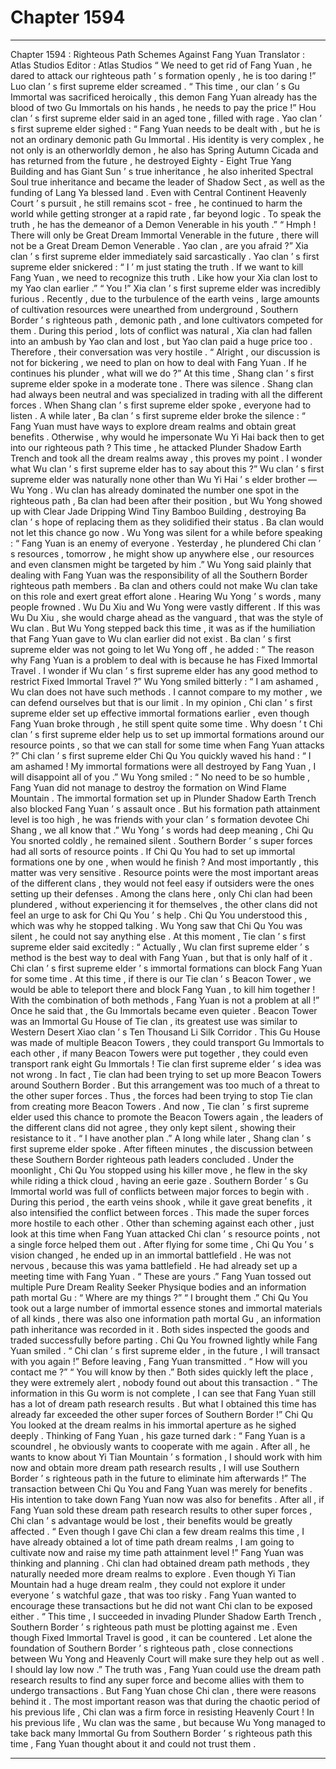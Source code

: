 
# Chapter 1594


---

Chapter 1594 : Righteous Path Schemes Against Fang Yuan
Translator :
Atlas Studios
Editor :
Atlas Studios
“ We need to get rid of Fang Yuan , he dared to attack our righteous path ’ s formation openly , he is too daring !” Luo clan ’ s first supreme elder screamed .
“ This time , our clan ’ s Gu Immortal was sacrificed heroically , this demon Fang Yuan already has the blood of two Gu Immortals on his hands , he needs to pay the price !” Hou clan ’ s first supreme elder said in an aged tone , filled with rage .
Yao clan ’ s first supreme elder sighed : “ Fang Yuan needs to be dealt with , but he is not an ordinary demonic path Gu Immortal . His identity is very complex , he not only is an otherworldly demon , he also has Spring Autumn Cicada and has returned from the future , he destroyed Eighty - Eight True Yang Building and has Giant Sun ’ s true inheritance , he also inherited Spectral Soul true inheritance and became the leader of Shadow Sect , as well as the funding of Lang Ya blessed land . Even with Central Continent Heavenly Court ’ s pursuit , he still remains scot - free , he continued to harm the world while getting stronger at a rapid rate , far beyond logic . To speak the truth , he has the demeanor of a Demon Venerable in his youth .”
“ Hmph ! There will only be Great Dream Immortal Venerable in the future , there will not be a Great Dream Demon Venerable . Yao clan , are you afraid ?” Xia clan ’ s first supreme elder immediately said sarcastically .
Yao clan ’ s first supreme elder snickered : “ I ’ m just stating the truth . If we want to kill Fang Yuan , we need to recognize this truth . Like how your Xia clan lost to my Yao clan earlier .”
“ You !” Xia clan ’ s first supreme elder was incredibly furious .
Recently , due to the turbulence of the earth veins , large amounts of cultivation resources were unearthed from underground , Southern Border ’ s righteous path , demonic path , and lone cultivators competed for them . During this period , lots of conflict was natural , Xia clan had fallen into an ambush by Yao clan and lost , but Yao clan paid a huge price too . Therefore , their conversation was very hostile .
“ Alright , our discussion is not for bickering , we need to plan on how to deal with Fang Yuan . If he continues his plunder , what will we do ?” At this time , Shang clan ’ s first supreme elder spoke in a moderate tone .
There was silence .
Shang clan had always been neutral and was specialized in trading with all the different forces . When Shang clan ’ s first supreme elder spoke , everyone had to listen .
A while later , Ba clan ’ s first supreme elder broke the silence : “ Fang Yuan must have ways to explore dream realms and obtain great benefits . Otherwise , why would he impersonate Wu Yi Hai back then to get into our righteous path ? This time , he attacked Plunder Shadow Earth Trench and took all the dream realms away , this proves my point . I wonder what Wu clan ’ s first supreme elder has to say about this ?”
Wu clan ’ s first supreme elder was naturally none other than Wu Yi Hai ’ s elder brother — Wu Yong .
Wu clan has already dominated the number one spot in the righteous path , Ba clan had been after their position , but Wu Yong showed up with Clear Jade Dripping Wind Tiny Bamboo Building , destroying Ba clan ’ s hope of replacing them as they solidified their status . Ba clan would not let this chance go now .
Wu Yong was silent for a while before speaking : “ Fang Yuan is an enemy of everyone . Yesterday , he plundered Chi clan ’ s resources , tomorrow , he might show up anywhere else , our resources and even clansmen might be targeted by him .”
Wu Yong said plainly that dealing with Fang Yuan was the responsibility of all the Southern Border righteous path members . Ba clan and others could not make Wu clan take on this role and exert great effort alone .
Hearing Wu Yong ’ s words , many people frowned .
Wu Du Xiu and Wu Yong were vastly different . If this was Wu Du Xiu , she would charge ahead as the vanguard , that was the style of Wu clan .
But Wu Yong stepped back this time , it was as if the humiliation that Fang Yuan gave to Wu clan earlier did not exist .
Ba clan ’ s first supreme elder was not going to let Wu Yong off , he added : “ The reason why Fang Yuan is a problem to deal with is because he has Fixed Immortal Travel . I wonder if Wu clan ’ s first supreme elder has any good method to restrict Fixed Immortal Travel ?”
Wu Yong smiled bitterly : “ I am ashamed , Wu clan does not have such methods . I cannot compare to my mother , we can defend ourselves but that is our limit . In my opinion , Chi clan ’ s first supreme elder set up effective immortal formations earlier , even though Fang Yuan broke through , he still spent quite some time . Why doesn ’ t Chi clan ’ s first supreme elder help us to set up immortal formations around our resource points , so that we can stall for some time when Fang Yuan attacks ?”
Chi clan ’ s first supreme elder Chi Qu You quickly waved his hand : “ I am ashamed ! My immortal formations were all destroyed by Fang Yuan , I will disappoint all of you .”
Wu Yong smiled : “ No need to be so humble , Fang Yuan did not manage to destroy the formation on Wind Flame Mountain . The immortal formation set up in Plunder Shadow Earth Trench also blocked Fang Yuan ’ s assault once . But his formation path attainment level is too high , he was friends with your clan ’ s formation devotee Chi Shang , we all know that .”
Wu Yong ’ s words had deep meaning , Chi Qu You snorted coldly , he remained silent .
Southern Border ’ s super forces had all sorts of resource points . If Chi Qu You had to set up immortal formations one by one , when would he finish ?
And most importantly , this matter was very sensitive .
Resource points were the most important areas of the different clans , they would not feel easy if outsiders were the ones setting up their defenses .
Among the clans here , only Chi clan had been plundered , without experiencing it for themselves , the other clans did not feel an urge to ask for Chi Qu You ’ s help .
Chi Qu You understood this , which was why he stopped talking .
Wu Yong saw that Chi Qu You was silent , he could not say anything else .
At this moment , Tie clan ’ s first supreme elder said excitedly : “ Actually , Wu clan first supreme elder ’ s method is the best way to deal with Fang Yuan , but that is only half of it . Chi clan ’ s first supreme elder ’ s immortal formations can block Fang Yuan for some time . At this time , if there is our Tie clan ’ s Beacon Tower , we would be able to teleport there and block Fang Yuan , to kill him together ! With the combination of both methods , Fang Yuan is not a problem at all !”
Once he said that , the Gu Immortals became even quieter .
Beacon Tower was an Immortal Gu House of Tie clan , its greatest use was similar to Western Desert Xiao clan ’ s Ten Thousand Li Silk Corridor . This Gu House was made of multiple Beacon Towers , they could transport Gu Immortals to each other , if many Beacon Towers were put together , they could even transport rank eight Gu Immortals !
Tie clan first supreme elder ’ s idea was not wrong . In fact , Tie clan had been trying to set up more Beacon Towers around Southern Border .
But this arrangement was too much of a threat to the other super forces . Thus , the forces had been trying to stop Tie clan from creating more Beacon Towers .
And now , Tie clan ’ s first supreme elder used this chance to promote the Beacon Towers again , the leaders of the different clans did not agree , they only kept silent , showing their resistance to it .
“ I have another plan .” A long while later , Shang clan ’ s first supreme elder spoke .
After fifteen minutes , the discussion between these Southern Border righteous path leaders concluded .
Under the moonlight , Chi Qu You stopped using his killer move , he flew in the sky while riding a thick cloud , having an eerie gaze .
Southern Border ’ s Gu Immortal world was full of conflicts between major forces to begin with . During this period , the earth veins shook , while it gave great benefits , it also intensified the conflict between forces . This made the super forces more hostile to each other .
Other than scheming against each other , just look at this time when Fang Yuan attacked Chi clan ’ s resource points , not a single force helped them out .
After flying for some time , Chi Qu You ’ s vision changed , he ended up in an immortal battlefield .
He was not nervous , because this was yama battlefield .
He had already set up a meeting time with Fang Yuan .
“ These are yours .” Fang Yuan tossed out multiple Pure Dream Reality Seeker Physique bodies and an information path mortal Gu : “ Where are my things ?”
“ I brought them .” Chi Qu You took out a large number of immortal essence stones and immortal materials of all kinds , there was also one information path mortal Gu , an information path inheritance was recorded in it .
Both sides inspected the goods and traded successfully before parting . Chi Qu You frowned lightly while Fang Yuan smiled .
“ Chi clan ’ s first supreme elder , in the future , I will transact with you again !” Before leaving , Fang Yuan transmitted .
“ How will you contact me ?”
“ You will know by then .”
Both sides quickly left the place , they were extremely alert , nobody found out about this transaction .
“ The information in this Gu worm is not complete , I can see that Fang Yuan still has a lot of dream path research results . But what I obtained this time has already far exceeded the other super forces of Southern Border !” Chi Qu You looked at the dream realms in his immortal aperture as he sighed deeply .
Thinking of Fang Yuan , his gaze turned dark : “ Fang Yuan is a scoundrel , he obviously wants to cooperate with me again . After all , he wants to know about Yi Tian Mountain ’ s formation , I should work with him now and obtain more dream path research results , I will use Southern Border ’ s righteous path in the future to eliminate him afterwards !”
The transaction between Chi Qu You and Fang Yuan was merely for benefits . His intention to take down Fang Yuan now was also for benefits .
After all , if Fang Yuan sold these dream path research results to other super forces , Chi clan ’ s advantage would be lost , their benefits would be greatly affected .
“ Even though I gave Chi clan a few dream realms this time , I have already obtained a lot of time path dream realms , I am going to cultivate now and raise my time path attainment level !” Fang Yuan was thinking and planning .
Chi clan had obtained dream path methods , they naturally needed more dream realms to explore . Even though Yi Tian Mountain had a huge dream realm , they could not explore it under everyone ’ s watchful gaze , that was too risky .
Fang Yuan wanted to encourage these transactions but he did not want Chi clan to be exposed either .
“ This time , I succeeded in invading Plunder Shadow Earth Trench , Southern Border ’ s righteous path must be plotting against me . Even though Fixed Immortal Travel is good , it can be countered . Let alone the foundation of Southern Border ’ s righteous path , close connections between Wu Yong and Heavenly Court will make sure they help out as well . I should lay low now .”
The truth was , Fang Yuan could use the dream path research results to find any super force and become allies with them to undergo transactions .
But Fang Yuan chose Chi clan , there were reasons behind it .
The most important reason was that during the chaotic period of his previous life , Chi clan was a firm force in resisting Heavenly Court !
In his previous life , Wu clan was the same , but because Wu Yong managed to take back many Immortal Gu from Southern Border ’ s righteous path this time , Fang Yuan thought about it and could not trust them .

---

